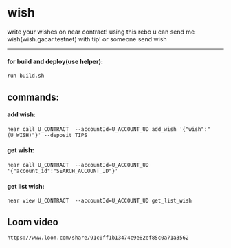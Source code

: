 # wish


write your wishes on near contract!
using this rebo u can send me wish(wish.gacar.testnet) with tip!  or someone send wish  
_____
 #### for build and deploy(use helper):
 `run build.sh`
 ## commands:

 #### add wish:
 ` near call U_CONTRACT  --accountId=U_ACCOUNT_UD add_wish '{"wish":"(U_WISH)"}' --deposit TIPS `
 #### get wish:
 `near call U_CONTRACT  --accountId=U_ACCOUNT_UD '{"account_id":"SEARCH_ACCOUNT_ID"}' `
 #### get list wish: 
 `near view U_CONTRACT  --accountId=U_ACCOUNT_UD get_list_wish `
 
 ## Loom video 
 `https://www.loom.com/share/91c0ff1b13474c9e82ef85c0a71a3562 `
 
